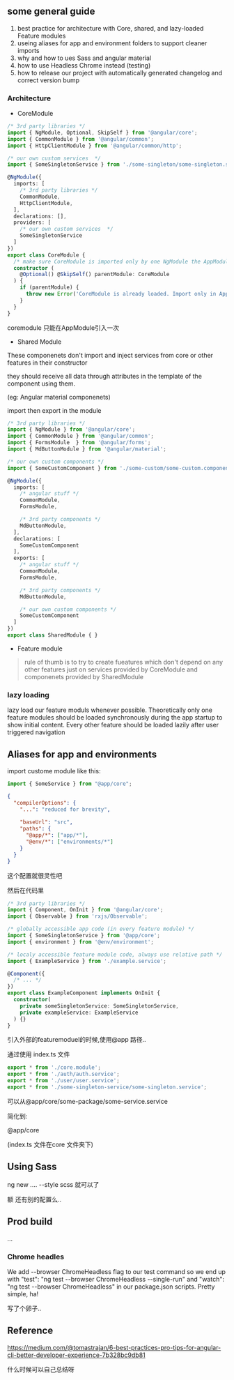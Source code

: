 

## some general guide

1. best practice for architecture with Core, shared, and lazy-loaded Feature modules
2. useing aliases for app and environment folders to support cleaner imports
4. why and how to ues Sass and angular material
5. how to use Headless Chrome instead (testing)
6. how to release our project with automatically generated changelog and correct version bump

### Architecture

* CoreModule
```ts
/* 3rd party libraries */
import { NgModule, Optional, SkipSelf } from '@angular/core';
import { CommonModule } from '@angular/common';
import { HttpClientModule } from '@angular/common/http';

/* our own custom services  */
import { SomeSingletonService } from './some-singleton/some-singleton.service';

@NgModule({
  imports: [
    /* 3rd party libraries */
    CommonModule,
    HttpClientModule,
  ],
  declarations: [],
  providers: [
    /* our own custom services  */
    SomeSingletonService
  ]
})
export class CoreModule {
  /* make sure CoreModule is imported only by one NgModule the AppModule */
  constructor (
    @Optional() @SkipSelf() parentModule: CoreModule
  ) {
    if (parentModule) {
      throw new Error('CoreModule is already loaded. Import only in AppModule');
    }
  }
}
```

coremodule 只能在AppModule引入一次

* Shared Module

These componenets don't import and inject services from core or other features in their constructor

they should receive all data through attributes in the template of the component using them.

(eg: Angular material componenets)

import then export in the module 

```ts
/* 3rd party libraries */
import { NgModule } from '@angular/core';
import { CommonModule } from '@angular/common';
import { FormsModule  } from '@angular/forms';
import { MdButtonModule } from '@angular/material';

/* our own custom components */
import { SomeCustomComponent } from './some-custom/some-custom.component';

@NgModule({
  imports: [
    /* angular stuff */
    CommonModule,
    FormsModule,

    /* 3rd party components */
    MdButtonModule,
  ],
  declarations: [
    SomeCustomComponent
  ],
  exports: [
    /* angular stuff */
    CommonModule,
    FormsModule,

    /* 3rd party components */
    MdButtonModule,

    /* our own custom components */
    SomeCustomComponent
  ]
})
export class SharedModule { }
```

* Feature module

> rule of thumb is to try to create fueatures which don't depend on any other features just on services provided by CoreModule and componenets provided by SharedModule

### lazy loading

lazy load our feature moduls whenever possible. Theoretically only one feature modules should be loaded synchronously during the app startup to show initial content. Every other feature should be loaded lazily after user triggered navigation

## Aliases for app and environments

import custome module like this:

```ts
import { SomeService } from "@app/core";

```

```json
{
  "compilerOptions": {
    "...": "reduced for brevity",
    
    "baseUrl": "src",
    "paths": {
      "@app/*": ["app/*"],
      "@env/*": ["environments/*"]
    }
  }
}
```

这个配置就很灵性吧

然后在代码里

```ts
/* 3rd party libraries */
import { Component, OnInit } from '@angular/core';
import { Observable } from 'rxjs/Observable';

/* globally accessible app code (in every feature module) */
import { SomeSingletonService } from '@app/core';
import { environment } from '@env/environment';

/* localy accessible feature module code, always use relative path */
import { ExampleService } from './example.service';

@Component({
  /* ... */
})
export class ExampleComponent implements OnInit {
  constructor(
    private someSingletonService: SomeSingletonService,
    private exampleService: ExampleService
  ) {}
}
```

引入外部的featuremoduel的时候,使用@app 路径..

通过使用 index.ts 文件

```ts
export * from './core.module';
export * from './auth/auth.service';
export * from './user/user.service';
export * from './some-singleton-service/some-singleton.service';

```

可以从@app/core/some-package/some-service.service

简化到: 

@app/core  


(index.ts 文件在core 文件夹下)

## Using Sass

ng new .... --style scss 就可以了

额 还有别的配置么..

## Prod build
...

### Chrome headles

We add --browser ChromeHeadless flag to our test command so we end up with "test": "ng test --browser ChromeHeadless --single-run" and "watch": "ng test --browser ChromeHeadless" in our package.json scripts. Pretty simple, ha!

写了个卵子..


## Reference

https://medium.com/@tomastrajan/6-best-practices-pro-tips-for-angular-cli-better-developer-experience-7b328bc9db81

什么时候可以自己总结呀

